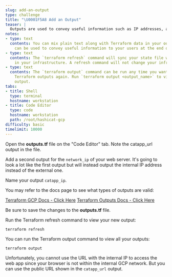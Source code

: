 ```yaml
---
slug: add-an-output
type: challenge
title: "\U0001F5A8️ Add an Output"
teaser: |
  Outputs are used to convey useful information such as IP addresses, application URLs or other useful data.
notes:
- type: text
  contents: You can mix plain text along with Terraform data in your outputs. Outputs
    can be used to convey useful information to your users at the end of a run.
- type: text
  contents: The `terraform refresh` command will sync your state file with what exists
    in your infrastructure. A refresh command will not change your infrastructure.
- type: text
  contents: The `terraform output` command can be run any time you want to see your
    Terraform outputs again. Run `terraform output <output_name>` to view a single
    output.
tabs:
- title: Shell
  type: terminal
  hostname: workstation
- title: Code Editor
  type: code
  hostname: workstation
  path: /root/hashicat-gcp
difficulty: basic
timelimit: 10000
---
```

Open the **outputs.tf** file on the "Code Editor" tab. Note the catapp_url output in the file.

Add a second output for the `network_ip` of your web server. It's going to look a lot like the first output but will instead output the internal IP address instead of the external one.

Name your output `catapp_ip`.

You may refer to the docs page to see what types of outputs are valid:

[Terraform GCP Docs - Click Here](https://registry.terraform.io/providers/hashicorp/google/latest/docs/resources/compute_instance#attributes-reference)
[Terraform Outputs Docs - Click Here](https://www.terraform.io/docs/configuration/outputs.html)

Be sure to save the changes to the **outputs.tf** file.

Run the Terraform refresh command to view your new output:

```
terraform refresh
```

You can run the Terraform output command to view all your outputs:

```
terraform output
```

Unfortunately, you cannot use the URL with the internal IP to access the web app since your browser is not within the internal GCP network. But you can use the public URL shown in the `catapp_url` output.